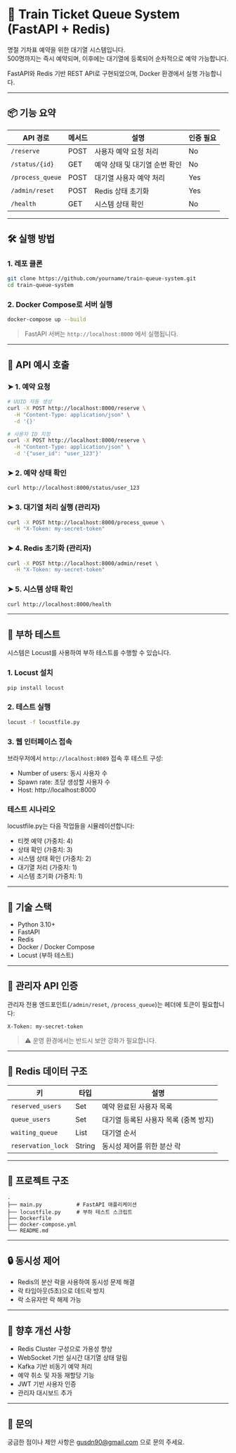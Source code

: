 # 🚄 Train Ticket Queue System (FastAPI + Redis)

명절 기차표 예약을 위한 대기열 시스템입니다.  
500명까지는 즉시 예약되며, 이후에는 대기열에 등록되어 순차적으로 예약 가능합니다.

FastAPI와 Redis 기반 REST API로 구현되었으며, Docker 환경에서 실행 가능합니다.

---

## 📦 기능 요약

| API 경로            | 메서드 | 설명 | 인증 필요 |
|-------------------|--------|------|-----------|
| `/reserve`        | POST   | 사용자 예약 요청 처리 | No |
| `/status/{id}`    | GET    | 예약 상태 및 대기열 순번 확인 | No |
| `/process_queue`  | POST   | 대기열 사용자 예약 처리 | Yes |
| `/admin/reset`    | POST   | Redis 상태 초기화 | Yes |
| `/health`         | GET    | 시스템 상태 확인 | No |

---

## 🛠️ 실행 방법

### 1. 레포 클론
```bash
git clone https://github.com/yourname/train-queue-system.git
cd train-queue-system
```

### 2. Docker Compose로 서버 실행
```bash
docker-compose up --build
```

> FastAPI 서버는 `http://localhost:8000` 에서 실행됩니다.

---

## 🔁 API 예시 호출

### ➤ 1. 예약 요청
```bash
# UUID 자동 생성
curl -X POST http://localhost:8000/reserve \
  -H "Content-Type: application/json" \
  -d '{}'

# 사용자 ID 지정
curl -X POST http://localhost:8000/reserve \
  -H "Content-Type: application/json" \
  -d '{"user_id": "user_123"}'
```

### ➤ 2. 예약 상태 확인
```bash
curl http://localhost:8000/status/user_123
```

### ➤ 3. 대기열 처리 실행 (관리자)
```bash
curl -X POST http://localhost:8000/process_queue \
  -H "X-Token: my-secret-token"
```

### ➤ 4. Redis 초기화 (관리자)
```bash
curl -X POST http://localhost:8000/admin/reset \
  -H "X-Token: my-secret-token"
```

### ➤ 5. 시스템 상태 확인
```bash
curl http://localhost:8000/health
```

---

## 🧪 부하 테스트

시스템은 Locust를 사용하여 부하 테스트를 수행할 수 있습니다.

### 1. Locust 설치
```bash
pip install locust
```

### 2. 테스트 실행
```bash
locust -f locustfile.py
```

### 3. 웹 인터페이스 접속
브라우저에서 `http://localhost:8089` 접속 후 테스트 구성:
- Number of users: 동시 사용자 수
- Spawn rate: 초당 생성할 사용자 수
- Host: http://localhost:8000

### 테스트 시나리오
locustfile.py는 다음 작업들을 시뮬레이션합니다:
- 티켓 예약 (가중치: 4)
- 상태 확인 (가중치: 3)
- 시스템 상태 확인 (가중치: 2)
- 대기열 처리 (가중치: 1)
- 시스템 초기화 (가중치: 1)

---

## 🧰 기술 스택

- Python 3.10+
- FastAPI
- Redis
- Docker / Docker Compose
- Locust (부하 테스트)

---

## 🔐 관리자 API 인증

관리자 전용 엔드포인트(`/admin/reset`, `/process_queue`)는 헤더에 토큰이 필요합니다:

```
X-Token: my-secret-token
```

> ⚠️ 운영 환경에서는 반드시 보안 강화가 필요합니다.

---

## 🧱 Redis 데이터 구조

| 키 | 타입 | 설명 |
|---|------|------|
| `reserved_users` | Set | 예약 완료된 사용자 목록 |
| `queue_users` | Set | 대기열 등록된 사용자 목록 (중복 방지) |
| `waiting_queue` | List | 대기열 순서 |
| `reservation_lock` | String | 동시성 제어를 위한 분산 락 |

---

## 📂 프로젝트 구조

```
.
├── main.py           # FastAPI 애플리케이션
├── locustfile.py     # 부하 테스트 스크립트
├── Dockerfile
├── docker-compose.yml
└── README.md
```

---

## 🔒 동시성 제어

- Redis의 분산 락을 사용하여 동시성 문제 해결
- 락 타임아웃(5초)으로 데드락 방지
- 락 소유자만 락 해제 가능

---

## 🚀 향후 개선 사항

- Redis Cluster 구성으로 가용성 향상
- WebSocket 기반 실시간 대기열 상태 알림
- Kafka 기반 비동기 예약 처리
- 예약 취소 및 자동 재할당 기능
- JWT 기반 사용자 인증
- 관리자 대시보드 추가

---

## 📧 문의

궁금한 점이나 제안 사항은 [gusdn90@gmail.com](mailto:gusdn90@gmail.com) 으로 문의 주세요.
